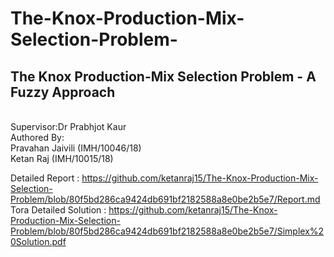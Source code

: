 # The-Knox-Production-Mix-Selection-Problem-
## The Knox Production-Mix Selection Problem - A Fuzzy Approach
<br /> Supervisor:Dr Prabhjot Kaur
<br /> Authored By:
<br />Pravahan Jaivili   	(IMH/10046/18)
<br />Ketan Raj 		(IMH/10015/18)

Detailed Report : https://github.com/ketanraj15/The-Knox-Production-Mix-Selection-Problem/blob/80f5bd286ca9424db691bf2182588a8e0be2b5e7/Report.md
Tora Detailed Solution : https://github.com/ketanraj15/The-Knox-Production-Mix-Selection-Problem/blob/80f5bd286ca9424db691bf2182588a8e0be2b5e7/Simplex%20Solution.pdf


